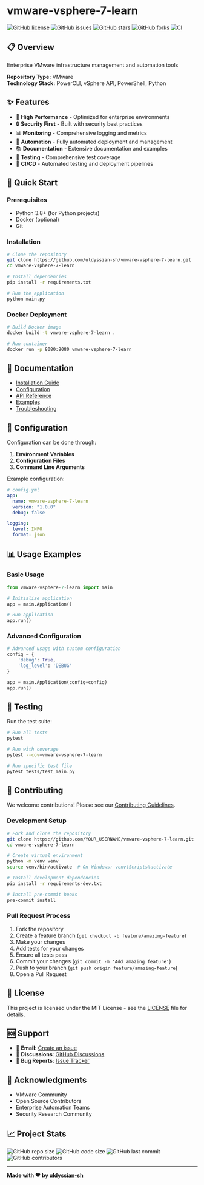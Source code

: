 # vmware-vsphere-7-learn

[![GitHub license](https://img.shields.io/github/license/uldyssian-sh/vmware-vsphere-7-learn)](https://github.com/uldyssian-sh/vmware-vsphere-7-learn/blob/main/LICENSE)
[![GitHub issues](https://img.shields.io/github/issues/uldyssian-sh/vmware-vsphere-7-learn)](https://github.com/uldyssian-sh/vmware-vsphere-7-learn/issues)
[![GitHub stars](https://img.shields.io/github/stars/uldyssian-sh/vmware-vsphere-7-learn)](https://github.com/uldyssian-sh/vmware-vsphere-7-learn/stargazers)
[![GitHub forks](https://img.shields.io/github/forks/uldyssian-sh/vmware-vsphere-7-learn)](https://github.com/uldyssian-sh/vmware-vsphere-7-learn/network)
[![CI](https://github.com/uldyssian-sh/vmware-vsphere-7-learn/workflows/CI/badge.svg)](https://github.com/uldyssian-sh/vmware-vsphere-7-learn/actions)

## 📋 Overview

Enterprise VMware infrastructure management and automation tools

**Repository Type:** VMware  
**Technology Stack:** PowerCLI, vSphere API, PowerShell, Python

## ✨ Features

- 🚀 **High Performance** - Optimized for enterprise environments
- 🔒 **Security First** - Built with security best practices
- 📊 **Monitoring** - Comprehensive logging and metrics
- 🔧 **Automation** - Fully automated deployment and management
- 📚 **Documentation** - Extensive documentation and examples
- 🧪 **Testing** - Comprehensive test coverage
- 🔄 **CI/CD** - Automated testing and deployment pipelines

## 🚀 Quick Start

### Prerequisites

- Python 3.8+ (for Python projects)
- Docker (optional)
- Git

### Installation

```bash
# Clone the repository
git clone https://github.com/uldyssian-sh/vmware-vsphere-7-learn.git
cd vmware-vsphere-7-learn

# Install dependencies
pip install -r requirements.txt

# Run the application
python main.py
```

### Docker Deployment

```bash
# Build Docker image
docker build -t vmware-vsphere-7-learn .

# Run container
docker run -p 8080:8080 vmware-vsphere-7-learn
```

## 📖 Documentation

- [Installation Guide](docs/installation.md)
- [Configuration](docs/configuration.md)
- [API Reference](docs/api.md)
- [Examples](examples/)
- [Troubleshooting](docs/troubleshooting.md)

## 🔧 Configuration

Configuration can be done through:

1. **Environment Variables**
2. **Configuration Files**
3. **Command Line Arguments**

Example configuration:

```yaml
# config.yml
app:
  name: vmware-vsphere-7-learn
  version: "1.0.0"
  debug: false

logging:
  level: INFO
  format: json
```

## 📊 Usage Examples

### Basic Usage

```python
from vmware-vsphere-7-learn import main

# Initialize application
app = main.Application()

# Run application
app.run()
```

### Advanced Configuration

```python
# Advanced usage with custom configuration
config = {
    'debug': True,
    'log_level': 'DEBUG'
}

app = main.Application(config=config)
app.run()
```

## 🧪 Testing

Run the test suite:

```bash
# Run all tests
pytest

# Run with coverage
pytest --cov=vmware-vsphere-7-learn

# Run specific test file
pytest tests/test_main.py
```

## 🤝 Contributing

We welcome contributions! Please see our [Contributing Guidelines](CONTRIBUTING.md).

### Development Setup

```bash
# Fork and clone the repository
git clone https://github.com/YOUR_USERNAME/vmware-vsphere-7-learn.git
cd vmware-vsphere-7-learn

# Create virtual environment
python -m venv venv
source venv/bin/activate  # On Windows: venv\Scripts\activate

# Install development dependencies
pip install -r requirements-dev.txt

# Install pre-commit hooks
pre-commit install
```

### Pull Request Process

1. Fork the repository
2. Create a feature branch (`git checkout -b feature/amazing-feature`)
3. Make your changes
4. Add tests for your changes
5. Ensure all tests pass
6. Commit your changes (`git commit -m 'Add amazing feature'`)
7. Push to your branch (`git push origin feature/amazing-feature`)
8. Open a Pull Request

## 📄 License

This project is licensed under the MIT License - see the [LICENSE](LICENSE) file for details.

## 🆘 Support

- 📧 **Email**: [Create an issue](https://github.com/uldyssian-sh/vmware-vsphere-7-learn/issues/new)
- 💬 **Discussions**: [GitHub Discussions](https://github.com/uldyssian-sh/vmware-vsphere-7-learn/discussions)
- 🐛 **Bug Reports**: [Issue Tracker](https://github.com/uldyssian-sh/vmware-vsphere-7-learn/issues)

## 🙏 Acknowledgments

- VMware Community
- Open Source Contributors
- Enterprise Automation Teams
- Security Research Community

## 📈 Project Stats

![GitHub repo size](https://img.shields.io/github/repo-size/uldyssian-sh/vmware-vsphere-7-learn)
![GitHub code size](https://img.shields.io/github/languages/code-size/uldyssian-sh/vmware-vsphere-7-learn)
![GitHub last commit](https://img.shields.io/github/last-commit/uldyssian-sh/vmware-vsphere-7-learn)
![GitHub contributors](https://img.shields.io/github/contributors/uldyssian-sh/vmware-vsphere-7-learn)

---

**Made with ❤️ by [uldyssian-sh](https://github.com/uldyssian-sh)**
